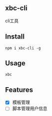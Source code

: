 ## xbc-cli

cli工具

## Install

```
npm i xbc-cli -g
```

## Usage

```
xbc
```

## Features

- [X] 模板管理
- [ ] 脚本管理用户信息
